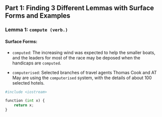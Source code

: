 ## Part 1: Finding 3 Different Lemmas with Surface Forms and Examples 


### Lemma 1: `compute (verb.)`
#### Surface Forms:

- `computed`: The increasing wind was expected to help the smaller boats, and the leaders for most of the race may be deposed when the handicaps are `computed`.

- `computerised`: Selected branches of travel agents Thomas Cook and AT May are using the `computerised` system, with the details of about 100 selected hotels.

```python
#include <iostream>

function (int x) {
	return x;
}

```
